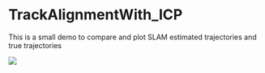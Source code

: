 # TrackAlignmentWith_ICP
This is a small demo to compare and plot SLAM estimated trajectories and true trajectories

![](https://github.com/TianQi-777/TrackAlignmentWith_ICP/blob/master/images/1.jpg)
